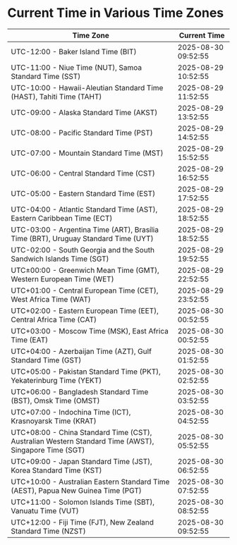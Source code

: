 # Current Time in Various Time Zones

| Time Zone | Current Time |
|-----------|--------------|
| UTC-12:00 - Baker Island Time (BIT) | 2025-08-30 09:52:55 |
| UTC-11:00 - Niue Time (NUT), Samoa Standard Time (SST) | 2025-08-29 10:52:55 |
| UTC-10:00 - Hawaii-Aleutian Standard Time (HAST), Tahiti Time (TAHT) | 2025-08-29 11:52:55 |
| UTC-09:00 - Alaska Standard Time (AKST) | 2025-08-29 13:52:55 |
| UTC-08:00 - Pacific Standard Time (PST) | 2025-08-29 14:52:55 |
| UTC-07:00 - Mountain Standard Time (MST) | 2025-08-29 15:52:55 |
| UTC-06:00 - Central Standard Time (CST) | 2025-08-29 16:52:55 |
| UTC-05:00 - Eastern Standard Time (EST) | 2025-08-29 17:52:55 |
| UTC-04:00 - Atlantic Standard Time (AST), Eastern Caribbean Time (ECT) | 2025-08-29 18:52:55 |
| UTC-03:00 - Argentina Time (ART), Brasília Time (BRT), Uruguay Standard Time (UYT) | 2025-08-29 18:52:55 |
| UTC-02:00 - South Georgia and the South Sandwich Islands Time (SGT) | 2025-08-29 19:52:55 |
| UTC±00:00 - Greenwich Mean Time (GMT), Western European Time (WET) | 2025-08-29 22:52:55 |
| UTC+01:00 - Central European Time (CET), West Africa Time (WAT) | 2025-08-29 23:52:55 |
| UTC+02:00 - Eastern European Time (EET), Central Africa Time (CAT) | 2025-08-30 00:52:55 |
| UTC+03:00 - Moscow Time (MSK), East Africa Time (EAT) | 2025-08-30 00:52:55 |
| UTC+04:00 - Azerbaijan Time (AZT), Gulf Standard Time (GST) | 2025-08-30 01:52:55 |
| UTC+05:00 - Pakistan Standard Time (PKT), Yekaterinburg Time (YEKT) | 2025-08-30 02:52:55 |
| UTC+06:00 - Bangladesh Standard Time (BST), Omsk Time (OMST) | 2025-08-30 03:52:55 |
| UTC+07:00 - Indochina Time (ICT), Krasnoyarsk Time (KRAT) | 2025-08-30 04:52:55 |
| UTC+08:00 - China Standard Time (CST), Australian Western Standard Time (AWST), Singapore Time (SGT) | 2025-08-30 05:52:55 |
| UTC+09:00 - Japan Standard Time (JST), Korea Standard Time (KST) | 2025-08-30 06:52:55 |
| UTC+10:00 - Australian Eastern Standard Time (AEST), Papua New Guinea Time (PGT) | 2025-08-30 07:52:55 |
| UTC+11:00 - Solomon Islands Time (SBT), Vanuatu Time (VUT) | 2025-08-30 08:52:55 |
| UTC+12:00 - Fiji Time (FJT), New Zealand Standard Time (NZST) | 2025-08-30 09:52:55 |
